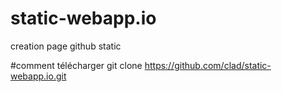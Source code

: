 # static-webapp.io 
creation page github static

#comment télécharger
git clone https://github.com/clad/static-webapp.io.git
